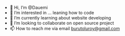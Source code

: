 - 👋 Hi, I’m @Dauemi
- 👀 I’m interested in ... leaning how to code 
- 🌱 I’m currently learning about  website developing
- 💞️ I’m looking to collaborate on open source project
- 📫 How to reach me via email burutoluroy@gmail.com

<!---
Dauemi/Dauemi is a ✨ special ✨ repository because its `README.md` (this file) appears on your GitHub profile.
You can click the Preview link to take a look at your changes.
--->
